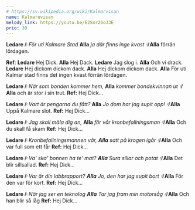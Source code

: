 ```yaml
---
# https://sv.wikipedia.org/wiki/Kalmarvisan
name: Kalmarevisan
melody_link: https://youtu.be/E2Snr26oJ3E
prio: 30
---
```

**Ledare**  _𝄆 För uti Kalmare Stad_
**Alla**    _ja där finns inge kvast 𝄇_
**Alla**    förrän lördagen.

**Ref**:
**Ledare**  Hej Dick.
**Alla**    Hej Dack.
**Ledare**  Jag slog i.
**Alla**    Och vi drack.
**Ledare**  Hej dickom dickom dack.
**Alla**    Hej dickom dickom dack.
**Alla**    För uti Kalmar stad finns det ingen
        kvast förrän lördagen.

**Ledare**  _𝄆 När som bonden kommer hem,_
**Alla**    _kommer bondekvinnan ut 𝄇_
**Alla**    och är stor i sin trut.
        **Ref:** Hej Dick…

**Ledare**  _𝄆 Vart är pengarna du fått?_
**Alla**    _Jo dom har jag supit opp! 𝄇_
**Alla**    Uppå Kalmare slot.
        **Ref:** Hej Dick…

**Ledare**  _𝄆 Jag skall mäla dig an,_
**Alla**    _för vår kronbefallningsman 𝄇_
**Alla**    Och du skall få skam
        **Ref:** Hej Dick…

**Ledare**  _𝄆 Kronbefallningsmannen vår,
**Alla**    satt på krogen igår 𝄇_
**Alla**    Och var full som ett får
        **Ref:** Hej Dick…

**Ledare**  _𝄆 Va' ska' bonnen ha te' mat?
**Alla**    Sura sillar och potat 𝄇_
**Alla**    Det blir sillsallad.
        **Ref:** Hej Dick…

**Ledare**  _𝄆 Var är din labbrapport?
**Alla**    Jo, den har jag supit bort 𝄇_
**Alla**    För den var för kort.
        **Ref:** Hej Dick…

**Ledare**  _𝄆 När jag ser en teknolog
**Alla**    Tar jag fram min motorsåg 𝄇_
**Alla**    Och han blir så låg
        **Ref:** Hej Dick…